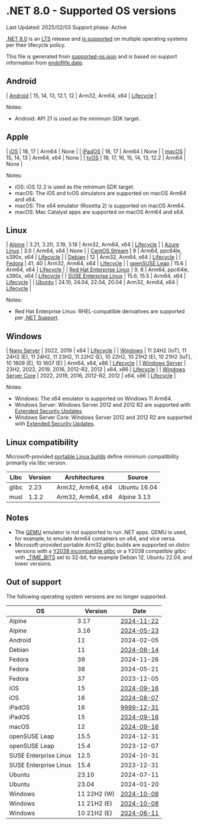 # .NET 8.0 - Supported OS versions

Last Updated: 2025/02/03
Support phase: Active

[.NET 8.0](README.md) is an [LTS](../../release-policies.md) release and [is supported](../../support.md) on multiple operating systems per their lifecycle policy.

This file is generated from [supported-os.json](supported-os.json) and is based on support information from [endoflife.date](https://endoflife.date/).

## Android

| [Android][0]                  | 15, 14, 13, 12.1, 12        | Arm32, Arm64, x64     | [Lifecycle][1]       |

Notes:

* Android: API 21 is used as the minimum SDK target.

[0]: https://www.android.com/
[1]: https://support.google.com/android

## Apple

| [iOS][2]                      | 18, 17                      | Arm64                 | None                 |
| [iPadOS][3]                   | 18, 17                      | Arm64                 | None                 |
| [macOS][4]                    | 15, 14, 13                  | Arm64, x64            | None                 |
| [tvOS][5]                     | 18, 17, 16, 15, 14, 13, 12.2 | Arm64                | None                 |

Notes:

* iOS: iOS 12.2 is used as the minimum SDK target.
* macOS: The iOS and tvOS simulators are supported on macOS Arm64 and x64.
* macOS: The x64 emulator (Rosetta 2) is supported on macOS Arm64.
* macOS: Mac Catalyst apps are supported on macOS Arm64 and x64.

[2]: https://developer.apple.com/ios/
[3]: https://developer.apple.com/ipados/
[4]: https://developer.apple.com/macos/
[5]: https://developer.apple.com/tvos/

## Linux

| [Alpine][6]                   | 3.21, 3.20, 3.19, 3.18      | Arm32, Arm64, x64     | [Lifecycle][7]       |
| [Azure Linux][8]              | 3.0                         | Arm64, x64            | None                 |
| [CentOS Stream][9]            | 9                           | Arm64, ppc64le, s390x, x64 | [Lifecycle][10] |
| [Debian][11]                  | 12                          | Arm32, Arm64, x64     | [Lifecycle][12]      |
| [Fedora][13]                  | 41, 40                      | Arm32, Arm64, x64     | [Lifecycle][14]      |
| [openSUSE Leap][15]           | 15.6                        | Arm64, x64            | [Lifecycle][16]      |
| [Red Hat Enterprise Linux][17] | 9, 8                       | Arm64, ppc64le, s390x, x64 | [Lifecycle][18] |
| [SUSE Enterprise Linux][19]   | 15.6, 15.5                  | Arm64, x64            | [Lifecycle][20]      |
| [Ubuntu][21]                  | 24.10, 24.04, 22.04, 20.04  | Arm32, Arm64, x64     | [Lifecycle][22]      |

Notes:

* Red Hat Enterprise Linux: RHEL-compatible derivatives are supported per [.NET Support](../../support.md).

[6]: https://alpinelinux.org/
[7]: https://alpinelinux.org/releases/
[8]: https://github.com/microsoft/azurelinux
[9]: https://centos.org/
[10]: https://www.centos.org/cl-vs-cs/
[11]: https://www.debian.org/
[12]: https://wiki.debian.org/DebianReleases
[13]: https://fedoraproject.org/
[14]: https://fedoraproject.org/wiki/End_of_life
[15]: https://www.opensuse.org/
[16]: https://en.opensuse.org/Lifetime
[17]: https://access.redhat.com/
[18]: https://access.redhat.com/support/policy/updates/errata/
[19]: https://www.suse.com/
[20]: https://www.suse.com/lifecycle/
[21]: https://ubuntu.com/
[22]: https://wiki.ubuntu.com/Releases

## Windows

| [Nano Server][23]             | 2022, 2019                  | x64                   | [Lifecycle][24]      |
| [Windows][25]                 | 11 24H2 (IoT), 11 24H2 (E), 11 24H2, 11 23H2, 11 22H2 (E), 10 22H2, 10 21H2 (E), 10 21H2 (IoT), 10 1809 (E), 10 1607 (E) | Arm64, x64, x86 | [Lifecycle][26] |
| [Windows Server][27]          | 23H2, 2022, 2019, 2016, 2012-R2, 2012 | x64, x86    | [Lifecycle][24]      |
| [Windows Server Core][23]     | 2022, 2019, 2016, 2012-R2, 2012 | x64, x86          | [Lifecycle][24]      |

Notes:

* Windows: The x64 emulator is supported on Windows 11 Arm64.
* Windows Server: Windows Server 2012 and 2012 R2 are supported with [Extended Security Updates](https://learn.microsoft.com/windows-server/get-started/extended-security-updates-overview).
* Windows Server Core: Windows Server 2012 and 2012 R2 are supported with [Extended Security Updates](https://learn.microsoft.com/windows-server/get-started/extended-security-updates-overview).

[23]: https://learn.microsoft.com/virtualization/windowscontainers/manage-containers/container-base-images
[24]: https://learn.microsoft.com/windows-server/get-started/windows-server-release-info
[25]: https://www.microsoft.com/windows/
[26]: https://support.microsoft.com/help/13853/windows-lifecycle-fact-sheet
[27]: https://www.microsoft.com/windows-server

## Linux compatibility

Microsoft-provided [portable Linux builds](../../linux.md) define minimum compatibility primarily via libc version.

| Libc          | Version | Architectures         | Source       |
| ------------- | ------- | --------------------- | ------------ |
| glibc         | 2.23    | Arm32, Arm64, x64     | Ubuntu 16.04 |
| musl          | 1.2.2   | Arm32, Arm64, x64     | Alpine 3.13  |

## Notes

* The [QEMU](https://www.qemu.org/) emulator is not supported to run .NET apps. QEMU is used, for example, to emulate Arm64 containers on x64, and vice versa.
* Microsoft-provided portable Arm32 glibc builds are supported on distro versions with a [Y2038 incompatible glibc](https://github.com/dotnet/core/discussions/9285) or a Y2038 compatible glibc with [_TIME_BITS](https://www.gnu.org/software/libc/manual/html_node/Feature-Test-Macros.html) set to 32-bit, for example Debian 12, Ubuntu 22.04, and lower versions.

## Out of support

The following operating system versions are no longer supported.

| OS                    | Version       | Date                 |
| --------------------- | ------------- | -------------------- |
| Alpine                | 3.17          | [2024-11-22](https://alpinelinux.org/posts/Alpine-3.17.10-3.18.9-3.19.4-3.20.3-released.html) |
| Alpine                | 3.16          | [2024-05-23](https://alpinelinux.org/posts/Alpine-3.16.9-3.17.7-3.18.6-released.html) |
| Android               | 11            | 2024-02-05           |
| Debian                | 11            | [2024-08-14](https://lists.debian.org/debian-release/2024/06/msg00700.html) |
| Fedora                | 39            | 2024-11-26           |
| Fedora                | 38            | 2024-05-21           |
| Fedora                | 37            | 2023-12-05           |
| iOS                   | 15            | [2024-09-16](https://support.apple.com/HT212788) |
| iOS                   | 16            | [2024-08-07](https://support.apple.com/HT213407) |
| iPadOS                | 16            | [9999-12-31](https://developer.apple.com/documentation/ios-ipados-release-notes/ipados-16-release-notes) |
| iPadOS                | 15            | [2024-09-16](https://developer.apple.com/documentation/ios-ipados-release-notes/ios-ipados-15-release-notes) |
| macOS                 | 12            | [2024-09-16](https://support.apple.com/HT212585) |
| openSUSE Leap         | 15.5          | 2024-12-31           |
| openSUSE Leap         | 15.4          | 2023-12-07           |
| SUSE Enterprise Linux | 12.5          | 2024-10-31           |
| SUSE Enterprise Linux | 15.4          | 2023-12-31           |
| Ubuntu                | 23.10         | 2024-07-11           |
| Ubuntu                | 23.04         | 2024-01-20           |
| Windows               | 11 22H2 (W)   | [2024-10-08](https://learn.microsoft.com/windows/release-health/windows11-release-information) |
| Windows               | 11 21H2 (E)   | [2024-10-08](https://learn.microsoft.com/windows/release-health/windows11-release-information) |
| Windows               | 10 21H2 (E)   | [2024-06-11](https://learn.microsoft.com/lifecycle/products/windows-10-enterprise-and-education) |
